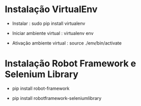 # Instalação VirtualEnv

- Instalar : sudo pip install virtualenv

- Iniciar ambiente virtual : virtualenv env

- Ativação ambiente virtual : source ./env/bin/activate

# Instalação Robot Framework e Selenium Library

- pip install robot-framework

- pip install robotframework-seleniumlibrary